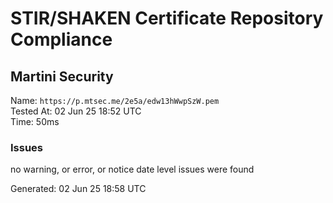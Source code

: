# STIR/SHAKEN Certificate Repository Compliance

## Martini Security

Name: `https://p.mtsec.me/2e5a/edw13hWwpSzW.pem`\
Tested At: 02 Jun 25 18:52 UTC\
Time: 50ms

### Issues

no warning, or error, or notice date level issues were found

Generated: 02 Jun 25 18:58 UTC